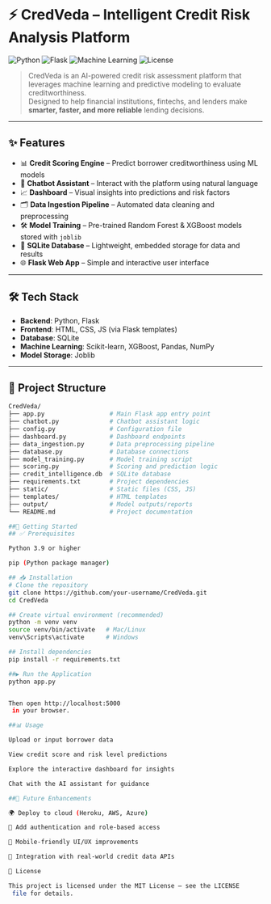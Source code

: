 # ⚡ CredVeda – Intelligent Credit Risk Analysis Platform

![Python](https://img.shields.io/badge/Python-3.9%2B-blue.svg)
![Flask](https://img.shields.io/badge/Flask-Framework-black.svg)
![Machine Learning](https://img.shields.io/badge/ML-Scikit--Learn-orange.svg)
![License](https://img.shields.io/badge/License-MIT-green.svg)

> CredVeda is an AI-powered credit risk assessment platform that leverages machine learning and predictive modeling to evaluate creditworthiness.  
> Designed to help financial institutions, fintechs, and lenders make **smarter, faster, and more reliable** lending decisions.

---

## ✨ Features

- 📊 **Credit Scoring Engine** – Predict borrower creditworthiness using ML models  
- 🤖 **Chatbot Assistant** – Interact with the platform using natural language  
- 📈 **Dashboard** – Visual insights into predictions and risk factors  
- 🗂️ **Data Ingestion Pipeline** – Automated data cleaning and preprocessing  
- 🛠️ **Model Training** – Pre-trained Random Forest & XGBoost models stored with `joblib`  
- 💾 **SQLite Database** – Lightweight, embedded storage for data and results  
- 🌐 **Flask Web App** – Simple and interactive user interface  

---

## 🛠️ Tech Stack

- **Backend**: Python, Flask  
- **Frontend**: HTML, CSS, JS (via Flask templates)  
- **Database**: SQLite  
- **Machine Learning**: Scikit-learn, XGBoost, Pandas, NumPy  
- **Model Storage**: Joblib  

---

## 📂 Project Structure

```bash
CredVeda/
├── app.py                  # Main Flask app entry point
├── chatbot.py              # Chatbot assistant logic
├── config.py               # Configuration file
├── dashboard.py            # Dashboard endpoints
├── data_ingestion.py       # Data preprocessing pipeline
├── database.py             # Database connections
├── model_training.py       # Model training script
├── scoring.py              # Scoring and prediction logic
├── credit_intelligence.db  # SQLite database
├── requirements.txt        # Project dependencies
├── static/                 # Static files (CSS, JS)
├── templates/              # HTML templates
├── output/                 # Model outputs/reports
└── README.md               # Project documentation

##🚀 Getting Started
## ✅ Prerequisites

Python 3.9 or higher

pip (Python package manager)

## 📥 Installation
# Clone the repository
git clone https://github.com/your-username/CredVeda.git
cd CredVeda

## Create virtual environment (recommended)
python -m venv venv
source venv/bin/activate   # Mac/Linux
venv\Scripts\activate      # Windows

## Install dependencies
pip install -r requirements.txt

##▶️ Run the Application
python app.py


Then open http://localhost:5000
 in your browser.

##📊 Usage

Upload or input borrower data

View credit score and risk level predictions

Explore the interactive dashboard for insights

Chat with the AI assistant for guidance

##🔮 Future Enhancements

🌍 Deploy to cloud (Heroku, AWS, Azure)

🔑 Add authentication and role-based access

📱 Mobile-friendly UI/UX improvements

📡 Integration with real-world credit data APIs

📜 License

This project is licensed under the MIT License – see the LICENSE
 file for details.
